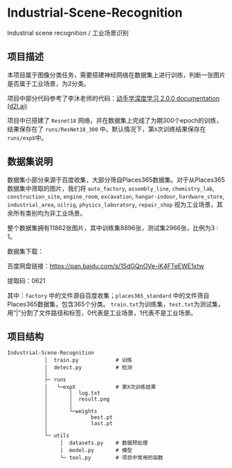 # Industrial-Scene-Recognition
Industrial scene recognition / 工业场景识别



## 项目描述

本项目属于图像分类任务，需要搭建神经网络在数据集上进行训练，判断一张图片是否属于工业场景，为2分类。

项目中部分代码参考了李沐老师的代码：[动手学深度学习 2.0.0 documentation (d2l.ai)](https://zh.d2l.ai/chapter_convolutional-modern/resnet.html)

项目中已搭建了 `Resnet18` 网络，并在数据集上完成了为期300个epoch的训练，结果保存在了 `runs/ResNet18_300` 中。默认情况下，第`X`次训练结果保存在`runs/expX`中。



## 数据集说明

数据集小部分来源于百度收集，大部分筛自Places365数据集。对于从Places365数据集中筛取的图片，我们将 `auto_factory`, `assembly_line`, `chemistry_lab`, `construction_site`, `engine_room`, `excavation`, `hangar-indoor`, `hardware_store`, `industrial_area`,  `oilrig`, `physics_laboratory`, `repair_shop` 视为工业场景，其余所有类别均为非工业场景。

整个数据集拥有11862张图片，其中训练集8896张，测试集2966张，比例为3 : 1。



数据集下载：

百度网盘链接：https://pan.baidu.com/s/1SdGQnOVe-iK4FTeEWE1xtw

提取码：0621



其中：`factory` 中的文件源自百度收集；`places365_standard` 中的文件筛自Places365数据集，包含365个分类。
`train.txt`为训练集，`test.txt`为测试集，用“|”分割了文件路径和标签，0代表是工业场景，1代表不是工业场景。



## 项目结构

```shell
Industrial-Scene-Recognition
            │  train.py            # 训练
            │  detect.py           # 检测
            │
            ├─ runs
            │   └─expX             # 第X次训练结果
            │       │  log.txt
            │       │  result.png
            │       │
            │       └─weights
            │              best.pt
            │              last.pt
            │
            └─ utils
                 │  datasets.py    # 数据预处理
                 │  model.py       # 模型
                 └─ tool.py        # 项目中常用的函数
```

